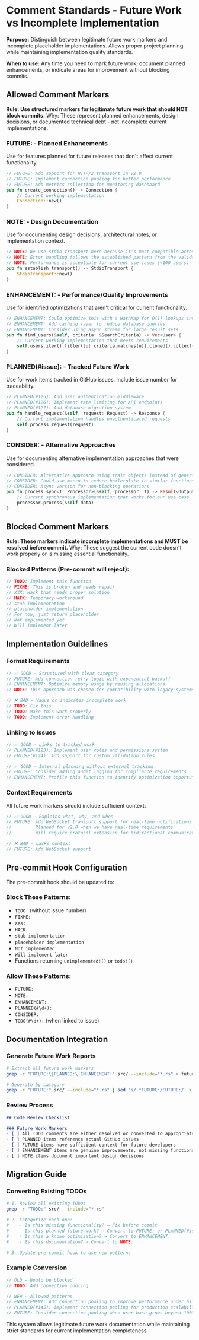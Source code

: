 # Comment Standards - Future Work vs Incomplete Implementation

**Purpose:** Distinguish between legitimate future work markers and incomplete placeholder implementations. Allows proper project planning while maintaining implementation quality standards.

**When to use:** Any time you need to mark future work, document planned enhancements, or indicate areas for improvement without blocking commits.

## Allowed Comment Markers

**Rule: Use structured markers for legitimate future work that should NOT block commits.**
Why: These represent planned enhancements, design decisions, or documented technical debt - not incomplete current implementations.

### FUTURE: - Planned Enhancements
Use for features planned for future releases that don't affect current functionality.

```rust
// FUTURE: Add support for HTTP/2 transport in v2.0
// FUTURE: Implement connection pooling for better performance
// FUTURE: Add metrics collection for monitoring dashboard
pub fn create_connection() -> Connection {
    // Current working implementation
    Connection::new()
}
```

### NOTE: - Design Documentation
Use for documenting design decisions, architectural notes, or implementation context.

```rust
// NOTE: We use stdio transport here because it's most compatible across platforms
// NOTE: Error handling follows the established pattern from the validation module
// NOTE: Performance is acceptable for current use cases (<100 users)
pub fn establish_transport() -> StdioTransport {
    StdioTransport::new()
}
```

### ENHANCEMENT: - Performance/Quality Improvements
Use for identified optimizations that aren't critical for current functionality.

```rust
// ENHANCEMENT: Could optimize this with a HashMap for O(1) lookups instead of O(n)
// ENHANCEMENT: Add caching layer to reduce database queries
// ENHANCEMENT: Consider using async stream for large result sets
pub fn find_users(&self, criteria: &SearchCriteria) -> Vec<User> {
    // Current working implementation that meets requirements
    self.users.iter().filter(|u| criteria.matches(u)).cloned().collect()
}
```

### PLANNED(#issue): - Tracked Future Work
Use for work items tracked in GitHub issues. Include issue number for traceability.

```rust
// PLANNED(#125): Add user authentication middleware
// PLANNED(#126): Implement rate limiting for API endpoints  
// PLANNED(#127): Add database migration system
pub fn handle_request(&self, request: Request) -> Response {
    // Current implementation handles unauthenticated requests
    self.process_request(request)
}
```

### CONSIDER: - Alternative Approaches
Use for documenting alternative implementation approaches that were considered.

```rust
// CONSIDER: Alternative approach using trait objects instead of generics
// CONSIDER: Could use macro to reduce boilerplate in similar functions
// CONSIDER: Async version for non-blocking operations
pub fn process_sync<T: Processor>(&self, processor: T) -> Result<Output> {
    // Current synchronous implementation that works for our use case
    processor.process(&self.data)
}
```

## Blocked Comment Markers

**Rule: These markers indicate incomplete implementations and MUST be resolved before commit.**
Why: These suggest the current code doesn't work properly or is missing essential functionality.

### Blocked Patterns (Pre-commit will reject):
```rust
// TODO: Implement this function
// FIXME: This is broken and needs repair
// XXX: Hack that needs proper solution
// HACK: Temporary workaround
// stub implementation
// placeholder implementation
// For now, just return placeholder
// Not implemented yet
// Will implement later
```

## Implementation Guidelines

### Format Requirements
```rust
// ✅ GOOD - Structured with clear category
// FUTURE: Add connection retry logic with exponential backoff
// ENHANCEMENT: Optimize memory usage by reusing allocations
// NOTE: This approach was chosen for compatibility with legacy systems

// ❌ BAD - Vague or indicates incomplete work
// TODO: Fix this
// TODO: Make this work properly
// TODO: Implement error handling
```

### Linking to Issues
```rust
// ✅ GOOD - Links to tracked work
// PLANNED(#123): Implement user roles and permissions system
// FUTURE(#124): Add support for custom validation rules

// ✅ GOOD - Internal planning without external tracking
// FUTURE: Consider adding audit logging for compliance requirements
// ENHANCEMENT: Profile this function to identify optimization opportunities
```

### Context Requirements
All future work markers should include sufficient context:

```rust
// ✅ GOOD - Explains what, why, and when
// FUTURE: Add WebSocket transport support for real-time notifications
//         Planned for v2.0 when we have real-time requirements
//         Will require protocol extension for bidirectional communication

// ❌ BAD - Lacks context  
// FUTURE: Add WebSocket support
```

## Pre-commit Hook Configuration

The pre-commit hook should be updated to:

### Block These Patterns:
- `TODO:` (without issue number)
- `FIXME:`
- `XXX:`
- `HACK:`
- `stub implementation`
- `placeholder implementation`
- `Not implemented`
- `Will implement later`
- Functions returning `unimplemented!()` or `todo!()`

### Allow These Patterns:
- `FUTURE:`
- `NOTE:`
- `ENHANCEMENT:`
- `PLANNED(#\d+):`
- `CONSIDER:`
- `TODO(#\d+):` (when linked to issue)

## Documentation Integration

### Generate Future Work Reports
```bash
# Extract all future work markers
grep -r "FUTURE:\|PLANNED:\|ENHANCEMENT:" src/ --include="*.rs" > future_work.md

# Generate by category
grep -r "FUTURE:" src/ --include="*.rs" | sed 's/.*FUTURE:/FUTURE:/' > planned_features.md
```

### Review Process
```markdown
## Code Review Checklist

### Future Work Markers
- [ ] All TODO comments are either resolved or converted to appropriate markers
- [ ] PLANNED items reference actual GitHub issues
- [ ] FUTURE items have sufficient context for future developers
- [ ] ENHANCEMENT items are genuine improvements, not missing functionality
- [ ] NOTE items document important design decisions
```

## Migration Guide

### Converting Existing TODOs
```bash
# 1. Review all existing TODOs
grep -r "TODO:" src/ --include="*.rs"

# 2. Categorize each one:
#    - Is this missing functionality? → Fix before commit
#    - Is this planned future work? → Convert to FUTURE: or PLANNED(#issue):
#    - Is this a known optimization? → Convert to ENHANCEMENT:
#    - Is this documentation? → Convert to NOTE:

# 3. Update pre-commit hook to use new patterns
```

### Example Conversion
```rust
// OLD - Would be blocked
// TODO: Add connection pooling

// NEW - Allowed patterns
// ENHANCEMENT: Add connection pooling to improve performance under high load
// PLANNED(#145): Implement connection pooling for production scalability  
// FUTURE: Consider connection pooling when user base grows beyond 1000 concurrent users
```

This system allows legitimate future work documentation while maintaining strict standards for current implementation completeness. 